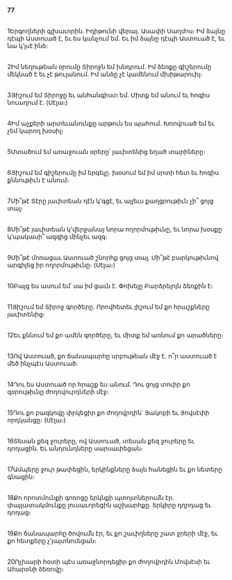 **77**

\
1Երգողների գլխաւորին. Իդիթունի վերայ. Ասափի Սաղմոս։ Իմ ձայնը դէպի Աստուած է, եւ ես կանչում եմ. Եւ իմ ձայնը դէպի Աստուած է, եւ նա կ’լսէ ինձ։

\
2Իմ նեղութեան օրումը Տիրոջն եմ խնդրում. Իմ ձեռքը գիշերումը մեկնած է եւ չէ թուլանում. Իմ անձը չէ կամենում մխիթարուիլ։

\
3Յիշում եմ Տիրոջը եւ անհանգիստ եմ. Միտք եմ անում եւ հոգիս նուաղում է. (Սէլա։)

\
4Իմ աչքերի արտեւանունքը արթուն ես պահում. Խռովուած եմ եւ չեմ կարող խօսիլ։

\
5Մտածում եմ առաջուան օրերը՝ յաւիտենից եղած տարիները։

\
6Յիշում եմ գիշերումը իմ երգելը. խօսում եմ իմ սրտի հետ եւ հոգիս քննութիւն է անում։

\
7Մի՞թէ Տէրը յաւիտեան դէն կ’գցէ, եւ այլեւս քաղցրութիւն չի՞ ցոյց տալ։

\
8Մի՞թէ յաւիտեան կ’վերջանայ նորա ողորմութիւնը, եւ նորա խօսքը կ’պակասի՞ ազգից մինչեւ ազգ։

\
9Մի՞թէ մոռացաւ Աստուած շնորհք ցոյց տալ. Մի՞թէ բարկութիւնով արգիլեց իր ողորմութիւնը։ (Սէլա։)

\
10Բայց ես ասում եմ՝ սա իմ ցաւն է. Փոխելը Բարձրելոյն ձեռքին է։

\
11Յիշում եմ Տիրոջ գործերը. Որովհետեւ յիշում եմ քո հրաշքները յաւիտենից։

\
12Եւ քննում եմ քո ամեն գործերը, եւ միտք եմ առնում քո արածները։

\
13Ով Աստուած, քո ճանապարհը սրբութեան մէջ է. ո՞ր աստուած է մեծ ինչպէս Աստուած։

\
14Դու ես Աստուած որ հրաշք ես անում. Դու ցոյց տուիր քո զօրութիւնը ժողովուրդների մէջ։

\
15Դու քո բազկովը փրկեցիր քո ժողովրդին՝ Յակոբի եւ Յովսէփի որդկանցը։ (Սէլա։)

\
16Տեսան քեզ ջուրերը, ով Աստուած, տեսան քեզ ջուրերը եւ դողացին. Եւ անդունդները սարսափեցան։

\
17Ամպերը ջուր թափեցին, երկինքները ձայն հանեցին եւ քո նետերը գնացին։

\
18Քո որոտմունքի գոռոցը երկնքի պտոյտներումն էր. փայլատակմունքը լուսաւորեցին աշխարհքը. երկիրը դղրդաց եւ դողաց։

\
19Քո ճանապարհը ծովումն էր, եւ քո շաւիղները շատ ջրերի մէջ, եւ քո հետքերը չ’յայտնուեցան։

\
20Ոչխարի հօտի պէս առաջնորդեցիր քո ժողովրդին Մովսէսի եւ Ահարօնի ձեռովը։

